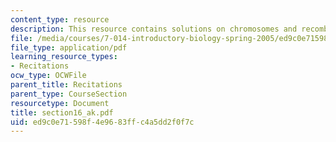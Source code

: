 ```yaml
---
content_type: resource
description: This resource contains solutions on chromosomes and recombination, pedigrees.
file: /media/courses/7-014-introductory-biology-spring-2005/ed9c0e71598f4e9683ffc4a5dd2f0f7c_section16_ak.pdf
file_type: application/pdf
learning_resource_types:
- Recitations
ocw_type: OCWFile
parent_title: Recitations
parent_type: CourseSection
resourcetype: Document
title: section16_ak.pdf
uid: ed9c0e71-598f-4e96-83ff-c4a5dd2f0f7c
---
```

